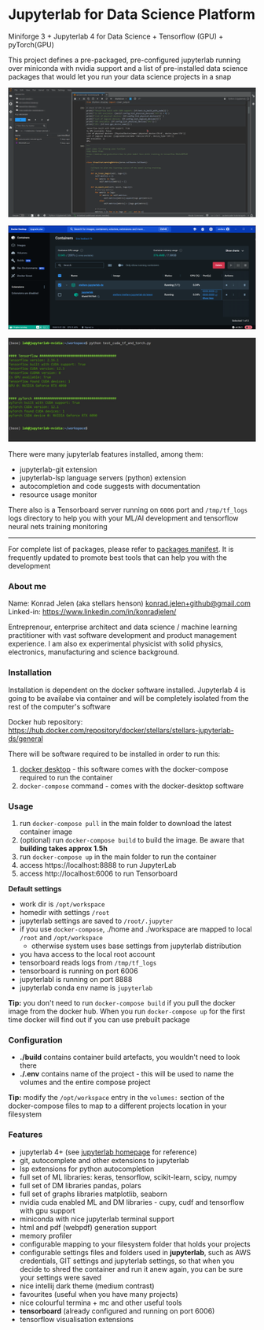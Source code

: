 # Jupyterlab for Data Science Platform
Miniforge 3 + Jupyterlab 4 for Data Science + Tensorflow (GPU) + pyTorch(GPU)

This project defines a pre-packaged, pre-configured jupyterlab running over miniconda with nvidia support and 
a list of pre-installed data science packages that would let you run your data science projects in a snap

![](./.resources/jupyterlab.png)


![](./.resources/docker-desktop.png)


![](./.resources/cuda-test.jpg) 


There were many jupyterlab features installed, among them:
- jupyterlab-git extension
- jupyterlab-lsp language servers (python) extension
- autocompletion and code suggests with documentation
- resource usage monitor

There also is a Tensorboard server running on `6006` port and `/tmp/tf_logs` logs directory to help you with your ML/AI development and tensorflow neural nets training monitoring

-----

For complete list of packages, please refer to [packages manifest](https://github.com/stellarshenson/stellars-jupyterlab-ds/blob/main/build/conf/environment.yml). It is frequently updated to promote best tools that can help you with the development

### About me
Name: Konrad Jelen (aka stellars henson) <konrad.jelen+github@gmail.com>  
Linked-in: https://www.linkedin.com/in/konradjelen/

Entreprenour, enterprise architect and data science / machine learning practitioner with vast software development and product management experience. I am also ex experimental physicist with solid physics, electronics, manufacturing and science background. 

### Installation

Installation is dependent on the docker software installed.
Jupyterlab 4 is going to be availabe via container and will
be completely isolated from the rest of the computer's software

Docker hub repository: https://hub.docker.com/repository/docker/stellars/stellars-jupyterlab-ds/general

There will be software required to be installed in order to run this:

1. [docker desktop](https://www.docker.com/products/docker-desktop/) - this software comes with the docker-compose required to run the container
2. `docker-compose` command - comes with the docker-desktop software

### Usage

1. run `docker-compose pull` in the main folder to download the latest container image 
2. (optional) run `docker-compose build` to build the image. Be aware that __building takes approx 1.5h__
3. run `docker-compose up` in the main folder to run the container
4. access https://localhost:8888 to run JupyterLab
5. access http://localhost:6006 to run Tensorboard


**Default settings**
- work dir is `/opt/workspace`
- homedir with settings `/root`
- jupyterlab settings are saved to `/root/.jupyter`
- if you use `docker-compose`, ./home and ./workspace are mapped to local `/root` and `/opt/workspace`
    - otherwise system uses base settings from jupyterlab distribution
- you hava access to the local root account
- tensorboard reads logs from `/tmp/tf_logs`
- tensorboard is running on port 6006
- jupyterlabl is running on port 8888
- jupyterlab conda env name is `jupyterlab`


**Tip:** you don't need to run `docker-compose build` if you pull the docker image from the docker hub. When you run `docker-compose up` for the first time docker will find out if you can use prebuilt package 

### Configuration

- **./build** contains container build artefacts, you wouldn't need to look there
- **./.env** contains name of the project - this will be used to name the volumes and the entire compose project

**Tip:** modify the `/opt/workspace` entry in the `volumes:` section of the<br>docker-compose files to map to a different projects location in your filesystem 

### Features
* jupyterlab 4+ (see [jupyterlab homepage](https://jupyterlab.readthedocs.io/en/latest) for reference)
* git, autocomplete and other extensions to jupyterlab
* lsp extensions for python autocompletion
* full set of ML libraries: keras, tensorflow, scikit-learn, scipy, numpy
* full set of DM libraries pandas, polars
* full set of graphs libraries matplotlib, seaborn
* nvidia cuda enabled ML and DM libraries - cupy, cudf and tensorflow with gpu support
* miniconda with nice jupyterlab terminal support
* html and pdf (webpdf) generation support
* memory profiler
* configurable mapping to your filesystem folder that holds your projects
* configurable settings files and folders used in __jupyterlab__, such as AWS credentials, GIT settings and jupyterlab settings, so that when you decide to shred the container and run it anew again, you can be sure your settings were saved
* nice intellij dark theme (medium contrast)
* favourites (useful when you have many projects)
* nice colourful termina + mc and other useful tools
* __tensorboard__ (already configured and running on port 6006)
* tensorflow visualisation extensions

<!-- EOF -->
